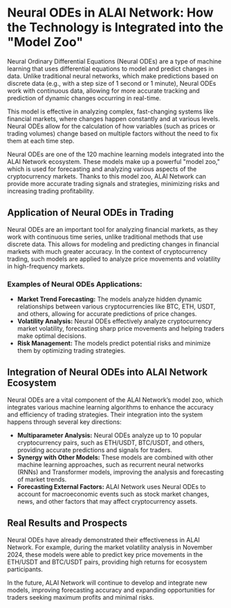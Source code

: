 
# Neural ODEs in ALAI Network: How the Technology is Integrated into the "Model Zoo"

Neural Ordinary Differential Equations (Neural ODEs) are a type of machine learning that uses differential equations to model and predict changes in data. Unlike traditional neural networks, which make predictions based on discrete data (e.g., with a step size of 1 second or 1 minute), Neural ODEs work with continuous data, allowing for more accurate tracking and prediction of dynamic changes occurring in real-time.

This model is effective in analyzing complex, fast-changing systems like financial markets, where changes happen constantly and at various levels. Neural ODEs allow for the calculation of how variables (such as prices or trading volumes) change based on multiple factors without the need to fix them at each time step.

Neural ODEs are one of the 120 machine learning models integrated into the ALAI Network ecosystem. These models make up a powerful "model zoo," which is used for forecasting and analyzing various aspects of the cryptocurrency markets. Thanks to this model zoo, ALAI Network can provide more accurate trading signals and strategies, minimizing risks and increasing trading profitability.

## Application of Neural ODEs in Trading

Neural ODEs are an important tool for analyzing financial markets, as they work with continuous time series, unlike traditional methods that use discrete data. This allows for modeling and predicting changes in financial markets with much greater accuracy. In the context of cryptocurrency trading, such models are applied to analyze price movements and volatility in high-frequency markets.

### Examples of Neural ODEs Applications:

- **Market Trend Forecasting:** The models analyze hidden dynamic relationships between various cryptocurrencies like BTC, ETH, USDT, and others, allowing for accurate predictions of price changes.
- **Volatility Analysis:** Neural ODEs effectively analyze cryptocurrency market volatility, forecasting sharp price movements and helping traders make optimal decisions.
- **Risk Management:** The models predict potential risks and minimize them by optimizing trading strategies.

## Integration of Neural ODEs into ALAI Network Ecosystem

Neural ODEs are a vital component of the ALAI Network’s model zoo, which integrates various machine learning algorithms to enhance the accuracy and efficiency of trading strategies. Their integration into the system happens through several key directions:

- **Multiparameter Analysis:** Neural ODEs analyze up to 10 popular cryptocurrency pairs, such as ETH/USDT, BTC/USDT, and others, providing accurate predictions and signals for traders.
- **Synergy with Other Models:** These models are combined with other machine learning approaches, such as recurrent neural networks (RNNs) and Transformer models, improving the analysis and forecasting of market trends.
- **Forecasting External Factors:** ALAI Network uses Neural ODEs to account for macroeconomic events such as stock market changes, news, and other factors that may affect cryptocurrency assets.

## Real Results and Prospects

Neural ODEs have already demonstrated their effectiveness in ALAI Network. For example, during the market volatility analysis in November 2024, these models were able to predict key price movements in the ETH/USDT and BTC/USDT pairs, providing high returns for ecosystem participants.

In the future, ALAI Network will continue to develop and integrate new models, improving forecasting accuracy and expanding opportunities for traders seeking maximum profits and minimal risks.
